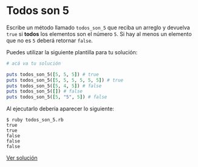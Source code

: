 # Todos son 5

Escribe un método llamado `todos_son_5` que reciba un arreglo y devuelva `true` si **todos** los elementos son el número `5`. Si hay al menos un elemento que no es `5` deberá retornar `false`.

Puedes utilizar la siguiente plantilla para tu solución:

```ruby
# acá va tu solución

puts todos_son_5([5, 5, 5]) # true
puts todos_son_5([5, 5, 5, 5, 5, 5]) # true
puts todos_son_5([5, 4, 5]) # false
puts todos_son_5([]) # false
puts todos_son_5([5, "5", 5]) # false
```

Al ejecutarlo debería aparecer lo siguiente:

```
$ ruby todos_son_5.rb
true
true
false
false
false
```

[Ver solución](solutions/todos_son_5.rb)
